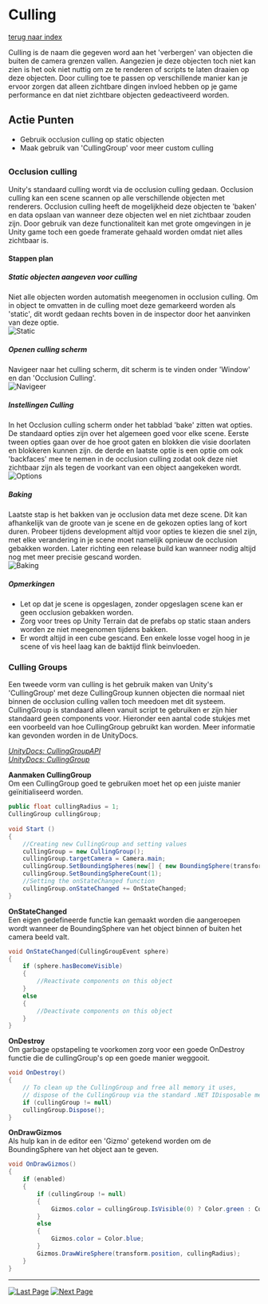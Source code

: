 # Culling
[terug naar index](/Index.md#unity-settings)  

Culling is de naam die gegeven word aan het 'verbergen' van objecten die buiten de camera grenzen vallen. Aangezien je deze objecten toch niet kan zien 
is het ook niet nuttig om ze te renderen of scripts te laten draaien op deze objecten. Door culling toe te passen op verschillende manier kan je ervoor 
zorgen dat alleen zichtbare dingen invloed hebben op je game performance en dat niet zichtbare objecten gedeactiveerd worden.  

## Actie Punten
* Gebruik occlusion culling op static objecten
* Maak gebruik van 'CullingGroup' voor meer custom culling
##  

### Occlusion culling 

Unity's standaard culling wordt via de occlusion culling gedaan. Occlusion culling kan een scene scannen op alle verschillende objecten met renderers. 
Occlusion culling heeft de mogelijkheid deze objecten te 'baken' en data opslaan van wanneer deze objecten wel en niet zichtbaar zouden zijn. Door gebruik 
van deze functionaliteit kan met grote omgevingen in je Unity game toch een goede framerate gehaald worden omdat niet alles zichtbaar is.  

#### Stappen plan

##### Static objecten aangeven voor culling

Niet alle objecten worden automatish meegenomen in occlusion culling. Om in object te omvatten in de culling moet deze gemarkeerd worden als 'static', dit 
wordt gedaan rechts boven in de inspector door het aanvinken van deze optie.  
![Static](https://i.imgur.com/QApiwLq.png)  

##### Openen culling scherm

Navigeer naar het culling scherm, dit scherm is te vinden onder 'Window' en dan 'Occlusion Culling'.  
![Navigeer](https://i.imgur.com/2cBKgVS.png)  

##### Instellingen Culling
In het Occlusion culling scherm onder het tabblad 'bake' zitten wat opties. De standaard opties zijn over het algemeen goed voor elke scene. Eerste tween opties 
gaan over de hoe groot gaten en blokken die visie doorlaten en blokkeren kunnen zijn. de derde en laatste optie is een optie om ook 'backfaces' mee te nemen in 
de occlusion culling zodat ook deze niet zichtbaar zijn als tegen de voorkant van een object aangekeken wordt.  
![Options](https://i.imgur.com/2yCFVch.png)  

##### Baking

Laatste stap is het bakken van je occlusion data met deze scene. Dit kan afhankelijk van de groote van je scene en de gekozen opties lang of kort duren. 
Probeer tijdens development altijd voor opties te kiezen die snel zijn, met elke verandering in je scene moet namelijk opnieuw de occlusion gebakken worden. 
Later richting een release build kan wanneer nodig altijd nog met meer precisie gescand worden.  
![Baking](https://i.imgur.com/olPigIT.png)  

##### Opmerkingen

* Let op dat je scene is opgeslagen, zonder opgeslagen scene kan er geen occlusion gebakken worden.
* Zorg voor trees op Unity Terrain dat de prefabs op static staan anders worden ze niet meegenomen tijdens bakken.
* Er wordt altijd in een cube gescand. Een enkele losse vogel hoog in je scene of vis heel laag kan de baktijd flink beinvloeden.  

### Culling Groups

Een tweede vorm van culling is het gebruik maken van Unity's 'CullingGroup' met deze CullingGroup kunnen objecten die normaal niet binnen de occlusion 
culling vallen toch meedoen met dit systeem. CullingGroup is standaard alleen vanuit script te gebruiken er zijn hier standaard geen components voor. 
Hieronder een aantal code stukjes met een voorbeeld van hoe CullingGroup gebruikt kan worden. Meer informatie kan gevonden worden in de UnityDocs.  

_[UnityDocs: CullingGroupAPI](https://docs.unity3d.com/Manual/CullingGroupAPI.html)_  
_[UnityDocs: CullingGroup](https://docs.unity3d.com/ScriptReference/CullingGroup.html)_  

**Aanmaken CullingGroup**  
Om een CullingGroup goed te gebruiken moet het op een juiste manier geïnitialiseerd worden.  
```C#
public float cullingRadius = 1;
CullingGroup cullingGroup;
	
void Start ()
{
	//Creating new CullingGroup and setting values
	cullingGroup = new CullingGroup();
	cullingGroup.targetCamera = Camera.main;
	cullingGroup.SetBoundingSpheres(new[] { new BoundingSphere(transform.position, cullingRadius) });
	cullingGroup.SetBoundingSphereCount(1);
	//Setting the onStateChanged function
	cullingGroup.onStateChanged += OnStateChanged;
}
```  
**OnStateChanged**  
Een eigen gedefineerde functie kan gemaakt worden die aangeroepen wordt wanneer de BoundingSphere van het object binnen of buiten het camera beeld valt.  
```C#
void OnStateChanged(CullingGroupEvent sphere)
{
	if (sphere.hasBecomeVisible)
	{
		//Reactivate components on this object
	}
	else
	{
		//Deactivate components on this object
	}
}
```  
**OnDestroy**    
Om garbage opstapeling te voorkomen zorg voor een goede OnDestroy functie die de cullingGroup's op een goede manier weggooit.  
```C#
void OnDestroy()
{
	// To clean up the CullingGroup and free all memory it uses,
	// dispose of the CullingGroup via the standard .NET IDisposable mechanism.
	if (cullingGroup != null)
	cullingGroup.Dispose();
}
```  
**OnDrawGizmos**  
Als hulp kan in de editor een 'Gizmo' getekend worden om de BoundingSphere van het object aan te geven.  
```C#
void OnDrawGizmos()
{
	if (enabled)
	{
		if (cullingGroup != null)
		{
			Gizmos.color = cullingGroup.IsVisible(0) ? Color.green : Color.gray;
		}
		else
		{
			Gizmos.color = Color.blue;
		}
		Gizmos.DrawWireSphere(transform.position, cullingRadius);
	}
}
```  

---
[![Last Page](https://i.imgur.com/Wr11iwl.png)](/UnitySettings/Textures.md) [![Next Page](https://i.imgur.com/nHLTAf1.png)](/UnitySettings/Audio.md)
